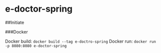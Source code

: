 # e-doctor-spring
##Initiate

###Docker

Docker build: `docker build --tag e-doctro-spring`
Docker run: `docker run -p 8080:8080 e-doctor-spring`
